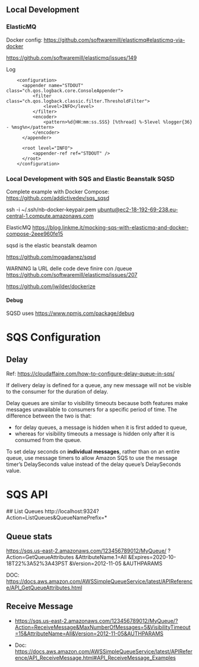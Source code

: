 ## Local Development

### ElasticMQ

Docker config: https://github.com/softwaremill/elasticmq#elasticmq-via-docker


https://github.com/softwaremill/elasticmq/issues/149

Log
```
    <configuration>
      <appender name="STDOUT" class="ch.qos.logback.core.ConsoleAppender">
          <filter class="ch.qos.logback.classic.filter.ThresholdFilter">
              <level>INFO</level>
          </filter>
          <encoder>
              <pattern>%d{HH:mm:ss.SSS} [%thread] %-5level %logger{36} - %msg%n</pattern>
          </encoder>
      </appender>

      <root level="INFO">
          <appender-ref ref="STDOUT" />
      </root>
    </configuration>
```


### Local Development with SQS and Elastic Beanstalk SQSD

Complete example with Docker Compose: https://github.com/addictivedev/sqs_sqsd

ssh -i ~/.ssh/nb-docker-keypair.pem ubuntu@ec2-18-192-69-238.eu-central-1.compute.amazonaws.com

ElasticMQ
https://blog.linkme.it/mocking-sqs-with-elasticmq-and-docker-compose-2eee960fe15

sqsd is the elastic beanstalk deamon

https://github.com/mogadanez/sqsd


WARNING la URL delle code deve finire con /queue
https://github.com/softwaremill/elasticmq/issues/207


https://github.com/jwilder/dockerize


#### Debug

SQSD uses https://www.npmjs.com/package/debug


# SQS Configuration

## Delay

Ref: https://cloudaffaire.com/how-to-configure-delay-queue-in-sqs/

If delivery delay is defined for a queue, any new message will not be visible to the consumer for the duration of delay.

Delay queues are similar to visibility timeouts because both features make messages unavailable to consumers for a specific period of time. The difference between the two is that:
* for delay queues, a message is hidden when it is first added to queue,
* whereas for visibility timeouts a message is hidden only after it is consumed from the queue.

To set delay seconds on **individual messages**, rather than on an entire queue, use message timers to allow Amazon SQS to use the message timer’s DelaySeconds value instead of the delay queue’s DelaySeconds value.


# SQS API

## List Queues
http://localhost:9324?Action=ListQueues&QueueNamePrefix=*

## Queue stats

https://sqs.us-east-2.amazonaws.com/123456789012/MyQueue/
?Action=GetQueueAttributes
&AttributeName.1=All
&Expires=2020-10-18T22%3A52%3A43PST
&Version=2012-11-05
&AUTHPARAMS


DOC: https://docs.aws.amazon.com/AWSSimpleQueueService/latest/APIReference/API_GetQueueAttributes.html

## Receive Message

* https://sqs.us-east-2.amazonaws.com/123456789012/MyQueue/?Action=ReceiveMessage&MaxNumberOfMessages=5&VisibilityTimeout=15&AttributeName=All&Version=2012-11-05&AUTHPARAMS

* Doc: https://docs.aws.amazon.com/AWSSimpleQueueService/latest/APIReference/API_ReceiveMessage.html#API_ReceiveMessage_Examples


